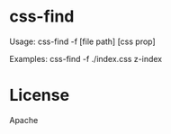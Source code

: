 css-find
===========

Usage:
  css-find -f [file path] [css prop]

Examples:
  css-find -f ./index.css z-index

License
=======

Apache
